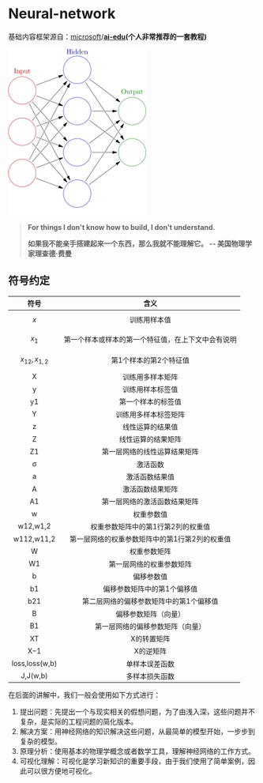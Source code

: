 # Neural-network

基础内容框架源自：[microsoft](https://github.com/microsoft)/[**ai-edu**](https://github.com/microsoft/ai-edu)**\(个人非常推荐的一套教程\)**

![](.gitbook/assets/image%20%2829%29.png)

> **For things I don't know how to build, I don't understand.**
>
> **如果我不能亲手搭建起来一个东西，那么我就不能理解它。 -- 美国物理学家理查德·费曼**

## 符号约定

| 符号 | 含义 |
| :---: | :---: |
| $$x$$ | 训练用样本值 |
| $$x_{1}$$ | 第一个样本或样本的第一个特征值，在上下文中会有说明 |
| $$x_{12},x_{1,2}$$ | 第1个样本的第2个特征值 |
| X | 训练用多样本矩阵 |
| y | 训练用样本标签值 |
| y1 | 第一个样本的标签值 |
| Y | 训练用多样本标签矩阵 |
| z | 线性运算的结果值 |
| Z | 线性运算的结果矩阵 |
| Z1 | 第一层网络的线性运算结果矩阵 |
| σ | 激活函数 |
| a | 激活函数结果值 |
| A | 激活函数结果矩阵 |
| A1 | 第一层网络的激活函数结果矩阵 |
| w | 权重参数值 |
| w12,w1,2 | 权重参数矩阵中的第1行第2列的权重值 |
| w112,w11,2 | 第一层网络的权重参数矩阵中的第1行第2列的权重值 |
| W | 权重参数矩阵 |
| W1 | 第一层网络的权重参数矩阵 |
| b | 偏移参数值 |
| b1 | 偏移参数矩阵中的第1个偏移值 |
| b21 | 第二层网络的偏移参数矩阵中的第1个偏移值 |
| B | 偏移参数矩阵（向量） |
| B1 | 第一层网络的偏移参数矩阵（向量） |
| XT | X的转置矩阵 |
| X−1 | X的逆矩阵 |
| loss,loss\(w,b\) | 单样本误差函数 |
| J,J\(w,b\) | 多样本损失函数 |

在后面的讲解中，我们一般会使用如下方式进行：

1. 提出问题：先提出一个与现实相关的假想问题，为了由浅入深，这些问题并不复杂，是实际的工程问题的简化版本。
2. 解决方案：用神经网络的知识解决这些问题，从最简单的模型开始，一步步到复杂的模型。
3. 原理分析：使用基本的物理学概念或者数学工具，理解神经网络的工作方式。
4. 可视化理解：可视化是学习新知识的重要手段，由于我们使用了简单案例，因此可以很方便地可视化。

